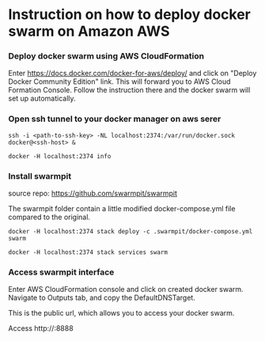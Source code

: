 # Instruction on how to deploy docker swarm on Amazon AWS

### Deploy docker swarm using AWS CloudFormation

Enter https://docs.docker.com/docker-for-aws/deploy/ and click on "Deploy Docker Community Edition" link. 
This will forward you to AWS Cloud Formation Console. Follow the instruction there and the docker swarm will set up automatically.

### Open ssh tunnel to your docker manager on aws serer

```
ssh -i <path-to-ssh-key> -NL localhost:2374:/var/run/docker.sock docker@<ssh-host> &

docker -H localhost:2374 info
```

### Install swarmpit

source repo:
https://github.com/swarmpit/swarmpit  

The swarmpit folder contain a little modified docker-compose.yml file compared to the original.

```
docker -H localhost:2374 stack deploy -c .swarmpit/docker-compose.yml swarm

docker -H localhost:2374 stack services swarm
```

### Access swarmpit interface

Enter AWS CloudFormation console and click on created docker swarm. Navigate to Outputs tab, and copy the DefaultDNSTarget.

This is the public url, which allows you to access your docker swarm.

Access http://<DefaultDNSTarget>:8888